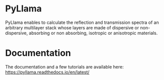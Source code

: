 # PyLlama

PyLlama enables to calculate the reflection and transmission spectra of an arbitrary multilayer stack whose layers are made of dispersive or non-dispersive, absorbing or non absorbing, isotropic or anisotropic materials.

# Documentation

The documentation and a few tutorials are available here: https://pyllama.readthedocs.io/en/latest/

